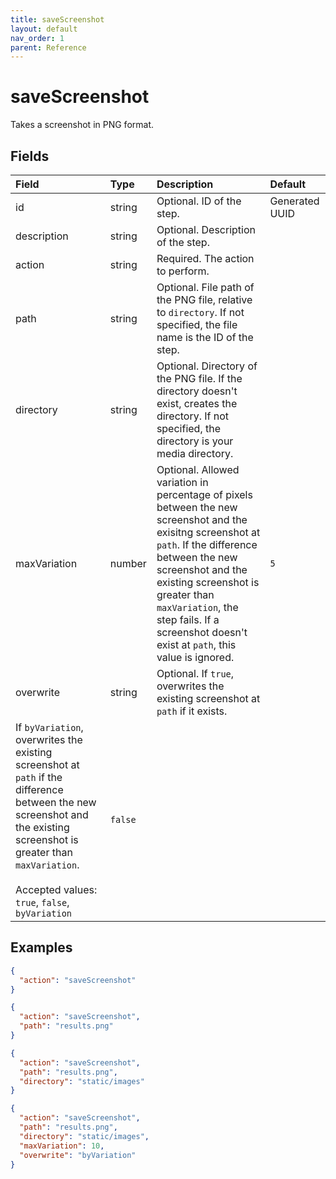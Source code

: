 ```yaml
---
title: saveScreenshot
layout: default
nav_order: 1
parent: Reference
---
```



# saveScreenshot




Takes a screenshot in PNG format.

## Fields

Field | Type | Description | Default
:-- | :-- | :-- | :--
id | string |  Optional. ID of the step. | Generated UUID
description | string |  Optional. Description of the step. | 
action | string |  Required. The action to perform. | 
path | string |  Optional. File path of the PNG file, relative to `directory`. If not specified, the file name is the ID of the step. | 
directory | string |  Optional. Directory of the PNG file. If the directory doesn't exist, creates the directory. If not specified, the directory is your media directory. | 
maxVariation | number |  Optional. Allowed variation in percentage of pixels between the new screenshot and the exisitng screenshot at `path`. If the difference between the new screenshot and the existing screenshot is greater than `maxVariation`, the step fails. If a screenshot doesn't exist at `path`, this value is ignored. | `5`
overwrite | string |  Optional. If `true`, overwrites the existing screenshot at `path` if it exists.
If `byVariation`, overwrites the existing screenshot at `path` if the difference between the new screenshot and the existing screenshot is greater than `maxVariation`.<br/><br/>Accepted values: `true`, `false`, `byVariation` | `false`

## Examples

```json
{
  "action": "saveScreenshot"
}
```

```json
{
  "action": "saveScreenshot",
  "path": "results.png"
}
```

```json
{
  "action": "saveScreenshot",
  "path": "results.png",
  "directory": "static/images"
}
```

```json
{
  "action": "saveScreenshot",
  "path": "results.png",
  "directory": "static/images",
  "maxVariation": 10,
  "overwrite": "byVariation"
}
```

